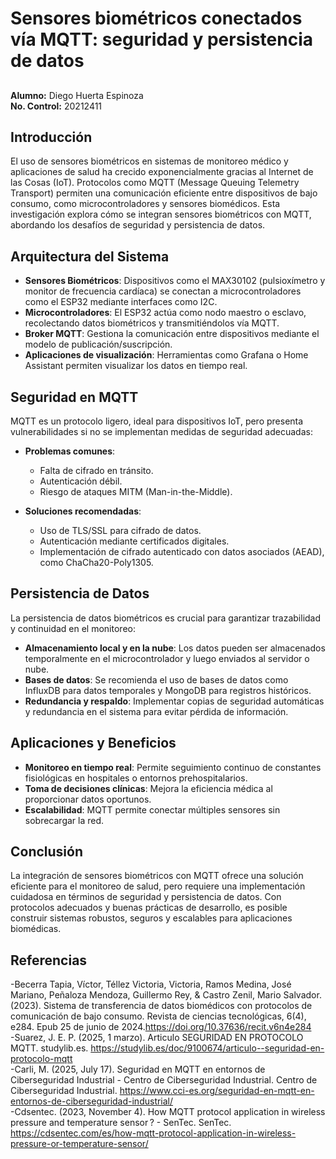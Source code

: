 # Sensores biométricos conectados vía MQTT: seguridad y persistencia de datos

##
**Alumno:** Diego Huerta Espinoza  
**No. Control:** 20212411
## Introducción

El uso de sensores biométricos en sistemas de monitoreo médico y aplicaciones de salud ha crecido exponencialmente gracias al Internet de las Cosas (IoT). Protocolos como MQTT (Message Queuing Telemetry Transport) permiten una comunicación eficiente entre dispositivos de bajo consumo, como microcontroladores y sensores biomédicos. Esta investigación explora cómo se integran sensores biométricos con MQTT, abordando los desafíos de seguridad y persistencia de datos.

## Arquitectura del Sistema

- **Sensores Biométricos**: Dispositivos como el MAX30102 (pulsioxímetro y monitor de frecuencia cardíaca) se conectan a microcontroladores como el ESP32 mediante interfaces como I2C.
- **Microcontroladores**: El ESP32 actúa como nodo maestro o esclavo, recolectando datos biométricos y transmitiéndolos vía MQTT.
- **Broker MQTT**: Gestiona la comunicación entre dispositivos mediante el modelo de publicación/suscripción.
- **Aplicaciones de visualización**: Herramientas como Grafana o Home Assistant permiten visualizar los datos en tiempo real.

## Seguridad en MQTT

MQTT es un protocolo ligero, ideal para dispositivos IoT, pero presenta vulnerabilidades si no se implementan medidas de seguridad adecuadas:

- **Problemas comunes**:
  - Falta de cifrado en tránsito.
  - Autenticación débil.
  - Riesgo de ataques MITM (Man-in-the-Middle).

- **Soluciones recomendadas**:
  - Uso de TLS/SSL para cifrado de datos.
  - Autenticación mediante certificados digitales.
  - Implementación de cifrado autenticado con datos asociados (AEAD), como ChaCha20-Poly1305.

## Persistencia de Datos

La persistencia de datos biométricos es crucial para garantizar trazabilidad y continuidad en el monitoreo:

- **Almacenamiento local y en la nube**: Los datos pueden ser almacenados temporalmente en el microcontrolador y luego enviados al servidor o nube.
- **Bases de datos**: Se recomienda el uso de bases de datos como InfluxDB para datos temporales y MongoDB para registros históricos.
- **Redundancia y respaldo**: Implementar copias de seguridad automáticas y redundancia en el sistema para evitar pérdida de información.

## Aplicaciones y Beneficios

- **Monitoreo en tiempo real**: Permite seguimiento continuo de constantes fisiológicas en hospitales o entornos prehospitalarios.
- **Toma de decisiones clínicas**: Mejora la eficiencia médica al proporcionar datos oportunos.
- **Escalabilidad**: MQTT permite conectar múltiples sensores sin sobrecargar la red.

## Conclusión

La integración de sensores biométricos con MQTT ofrece una solución eficiente para el monitoreo de salud, pero requiere una implementación cuidadosa en términos de seguridad y persistencia de datos. Con protocolos adecuados y buenas prácticas de desarrollo, es posible construir sistemas robustos, seguros y escalables para aplicaciones biomédicas.

## Referencias

-Becerra Tapia, Víctor, Téllez Victoria, Victoria, Ramos Medina, José Mariano, Peñaloza Mendoza, Guillermo Rey, & Castro Zenil, Mario Salvador. (2023). Sistema de transferencia de datos biomédicos con protocolos de comunicación de bajo consumo. Revista de ciencias tecnológicas, 6(4), e284. Epub 25 de junio de 2024.https://doi.org/10.37636/recit.v6n4e284  
-Suarez, J. E. P. (2025, 1 marzo). Articulo SEGURIDAD EN PROTOCOLO MQTT. studylib.es. https://studylib.es/doc/9100674/articulo--seguridad-en-protocolo-mqtt  
-Carli, M. (2025, July 17). Seguridad en MQTT en entornos de Ciberseguridad Industrial - Centro de Ciberseguridad Industrial. Centro de Ciberseguridad Industrial. https://www.cci-es.org/seguridad-en-mqtt-en-entornos-de-ciberseguridad-industrial/  
-Cdsentec. (2023, November 4). How MQTT protocol application in wireless pressure and temperature sensor ? - SenTec. SenTec. https://cdsentec.com/es/how-mqtt-protocol-application-in-wireless-pressure-or-temperature-sensor/
